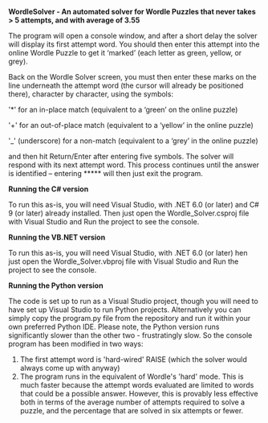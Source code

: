 **WordleSolver - An automated solver for Wordle Puzzles that never takes > 5 attempts, and with average of 3.55**

The program will open a console window, and after a short delay the solver will display its first attempt word. You should then enter this attempt into the online Wordle Puzzle to get it ‘marked’ (each letter as green, yellow, or grey).

Back on the Wordle Solver screen, you must then enter these marks on the line underneath the attempt word  (the cursor will already be positioned there), character by character, using the symbols:

'*' for an in-place match (equivalent to a ‘green’ on the online puzzle)

'+' for an out-of-place match (equivalent to a ‘yellow’ in the online puzzle)

'_' (underscore) for a non-match (equivalent to a ‘grey’ in the online puzzle)

and then hit Return/Enter after entering five symbols. The solver will respond with its next attempt word. This process continues until the answer is identified – entering ***** will then just exit the program. 

**Running the C# version**

To run this as-is, you will need Visual Studio, with .NET 6.0 (or later) and C# 9 (or later) already installed. Then just open the Wordle_Solver.csproj file with Visual Studio and Run the project to see the console.

**Running the VB.NET version**

To run this as-is, you will need Visual Studio, with .NET 6.0 (or later) hen just open the Wordle_Solver.vbproj file with Visual Studio and Run the project to see the console.

**Running the Python version**

The code is set up to run as a Visual Studio project, though you will need to have set up Visual Studio to run Python projects. Alternatively you can simply copy the program.py file from the repository and run it within your own preferred Python IDE. Please note, the Python version runs significantly slower than the other two - frustratingly slow. So the console program has been modified in two ways:

1. The first attempt word is  'hard-wired' RAISE (which the solver would always come up with anyway)
2. The program runs in the equivalent of Wordle's 'hard' mode. This is much faster because the attempt words evaluated are limited to
words that could be a possible answer. However, this is provably less effective both in terms of the average number of attempts required
to solve a puzzle, and the percentage that are solved in six attempts or fewer.


